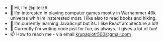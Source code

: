 - 👋 Hi, I’m @piterz6
- 👀 I’m interested in playing computer games mostly in Warhammer 40k universe whih im insterested most. I like also to read books and hiking.
- 🌱 I’m currently learning JavaScript but its. I like React architecture a lot!
- 💞️ Currently i'm writing code just for fun, as always. It gives a lot of fun!
- 📫 How to reach me - via email krupapiotr500@gmail.com

<!---
piterz6/piterz6 is a ✨ special ✨ repository because its `README.md` (this file) appears on your GitHub profile.
You can click the Preview link to take a look at your changes.
--->
